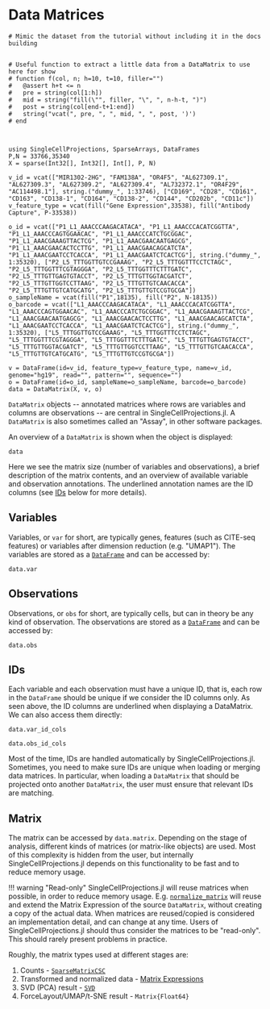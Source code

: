 # Data Matrices


```@setup data
# Mimic the dataset from the tutorial without including it in the docs building


# Useful function to extract a little data from a DataMatrix to use here for show
# function f(col, n; h=10, t=10, filler="")
# 	@assert h+t <= n
# 	pre = string(col[1:h])
# 	mid = string("fill(\"", filler, "\", ", n-h-t, ")")
# 	post = string(col[end-t+1:end])
# 	string("vcat(", pre, ", ", mid, ", ", post, ')')
# end



using SingleCellProjections, SparseArrays, DataFrames
P,N = 33766,35340
X = sparse(Int32[], Int32[], Int[], P, N)

v_id = vcat(["MIR1302-2HG", "FAM138A", "OR4F5", "AL627309.1", "AL627309.3", "AL627309.2", "AL627309.4", "AL732372.1", "OR4F29", "AC114498.1"], string.("dummy_", 1:33746), ["CD169", "CD28", "CD161", "CD163", "CD138-1", "CD164", "CD138-2", "CD144", "CD202b", "CD11c"])
v_feature_type = vcat(fill("Gene Expression",33538), fill("Antibody Capture", P-33538))

o_id = vcat(["P1_L1_AAACCCAAGACATACA", "P1_L1_AAACCCACATCGGTTA", "P1_L1_AAACCCAGTGGAACAC", "P1_L1_AAACCCATCTGCGGAC", "P1_L1_AAACGAAAGTTACTCG", "P1_L1_AAACGAACAATGAGCG", "P1_L1_AAACGAACACTCCTTG", "P1_L1_AAACGAACAGCATCTA", "P1_L1_AAACGAATCCTCACCA", "P1_L1_AAACGAATCTCACTCG"], string.("dummy_", 1:35320), ["P2_L5_TTTGGTTGTCCGAAAG", "P2_L5_TTTGGTTTCCTCTAGC", "P2_L5_TTTGGTTTCGTAGGGA", "P2_L5_TTTGGTTTCTTTGATC", "P2_L5_TTTGTTGAGTGTACCT", "P2_L5_TTTGTTGGTACGATCT", "P2_L5_TTTGTTGGTCCTTAAG", "P2_L5_TTTGTTGTCAACACCA", "P2_L5_TTTGTTGTCATGCATG", "P2_L5_TTTGTTGTCCGTGCGA"])
o_sampleName = vcat(fill("P1",18135), fill("P2", N-18135))
o_barcode = vcat(["L1_AAACCCAAGACATACA", "L1_AAACCCACATCGGTTA", "L1_AAACCCAGTGGAACAC", "L1_AAACCCATCTGCGGAC", "L1_AAACGAAAGTTACTCG", "L1_AAACGAACAATGAGCG", "L1_AAACGAACACTCCTTG", "L1_AAACGAACAGCATCTA", "L1_AAACGAATCCTCACCA", "L1_AAACGAATCTCACTCG"], string.("dummy_", 1:35320), ["L5_TTTGGTTGTCCGAAAG", "L5_TTTGGTTTCCTCTAGC", "L5_TTTGGTTTCGTAGGGA", "L5_TTTGGTTTCTTTGATC", "L5_TTTGTTGAGTGTACCT", "L5_TTTGTTGGTACGATCT", "L5_TTTGTTGGTCCTTAAG", "L5_TTTGTTGTCAACACCA", "L5_TTTGTTGTCATGCATG", "L5_TTTGTTGTCCGTGCGA"])

v = DataFrame(id=v_id, feature_type=v_feature_type, name=v_id, genome="hg19", read="", pattern="", sequence="")
o = DataFrame(id=o_id, sampleName=o_sampleName, barcode=o_barcode)
data = DataMatrix(X, v, o)
```


`DataMatrix` objects -- annotated matrices where rows are variables and columns are observations -- are central in SingleCellProjections.jl.
A `DataMatrix` is also sometimes called an "Assay", in other software packages.

An overview of a `DataMatrix` is shown when the object is displayed:
```@repl data
data
```
Here we see the matrix size (number of variables and observations), a brief description of the matrix contents, and an overview of available variable and observation annotations. The underlined annotation names are the ID columns (see [IDs](@ref) below for more details).



## Variables
Variables, or `var` for short, are typically genes, features (such as CITE-seq features) or variables after dimension reduction (e.g. "UMAP1").
The variables are stored as a [`DataFrame`](https://dataframes.juliadata.org/stable/) and can be accessed by:
```@repl data
data.var
```


## Observations
Observations, or `obs` for short, are typically cells, but can in theory be any kind of observation.
The observations are stored as a [`DataFrame`](https://dataframes.juliadata.org/stable/) and can be accessed by:
```@repl data
data.obs
```


## IDs
Each variable and each observation must have a unique ID, that is, each row in the `DataFrame` should be unique if we consider the ID columns only.
As seen above, the ID columns are underlined when displaying a DataMatrix.
We can also access them directly:
```@repl data
data.var_id_cols
```
```@repl data
data.obs_id_cols
```

Most of the time, IDs are handled automatically by SingleCellProjections.jl.
Sometimes, you need to make sure IDs are unique when loading or merging data matrices.
In particular, when loading a `DataMatrix` that should be projected onto another `DataMatrix`, the user must ensure that relevant IDs are matching.



## Matrix
The matrix can be accessed by `data.matrix`.
Depending on the stage of analysis, different kinds of matrices (or matrix-like objects) are used.
Most of this complexity is hidden from the user, but internally SingleCellProjections.jl depends on this functionality to be fast and to reduce memory usage.

!!! warning "Read-only"
    SingleCellProjections.jl will reuse matrices when possible, in order to reduce memory usage.
    E.g. [`normalize_matrix`](@ref) will reuse and extend the Matrix Expression of the source `DataMatrix`, without creating a copy of the actual data.
    When matrices are reused/copied is considered an implementation detail, and can change at any time.
    Users of SingleCellProjections.jl should thus consider the matrices to be "read-only".
    This should rarely present problems in practice.


Roughly, the matrix types used at different stages are:

1. Counts - [`SparseMatrixCSC`](https://docs.julialang.org/en/v1/stdlib/SparseArrays/)
2. Transformed and normalized data - [Matrix Expressions](@ref)
3. SVD (PCA) result - [`SVD`](https://docs.julialang.org/en/v1/stdlib/LinearAlgebra/#LinearAlgebra.SVD)
4. ForceLayout/UMAP/t-SNE result - `Matrix{Float64}`


